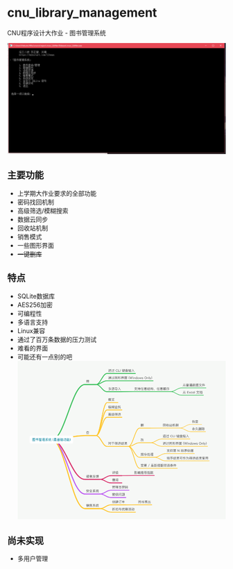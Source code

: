 # cnu_library_management
CNU程序设计大作业 - 图书管理系统

![](title.png)

## 主要功能
+ 上学期大作业要求的全部功能
+ 密码找回机制
+ 高级筛选/模糊搜索
+ 数据云同步
+ 回收站机制
+ 销售模式
+ 一些图形界面
+ ~~一键删库~~

## 特点
+ SQLite数据库
+ AES256加密
+ 可编程性
+ 多语言支持
+ Linux兼容
+ 通过了百万条数据的压力测试
+ 难看的界面
+ 可能还有一点别的吧
![](1.png)

## 尚未实现
+ 多用户管理
